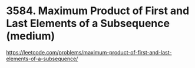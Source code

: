 # 3584. Maximum Product of First and Last Elements of a Subsequence (medium)

https://leetcode.com/problems/maximum-product-of-first-and-last-elements-of-a-subsequence/
